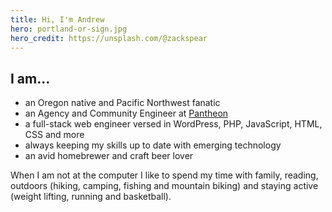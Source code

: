 ```yaml
---
title: Hi, I'm Andrew
hero: portland-or-sign.jpg
hero_credit: https://unsplash.com/@zackspear
---
```


## I am...
* an Oregon native and Pacific Northwest fanatic
* an Agency and Community Engineer at [Pantheon](https://pantheon.io/)
* a full-stack web engineer versed in WordPress, PHP, JavaScript, HTML, CSS and more
* always keeping my skills up to date with emerging technology
* an avid homebrewer and craft beer lover

When I am not at the computer I like to spend my time with family, reading, outdoors (hiking, camping, fishing and mountain biking) and staying active (weight lifting, running and basketball).
